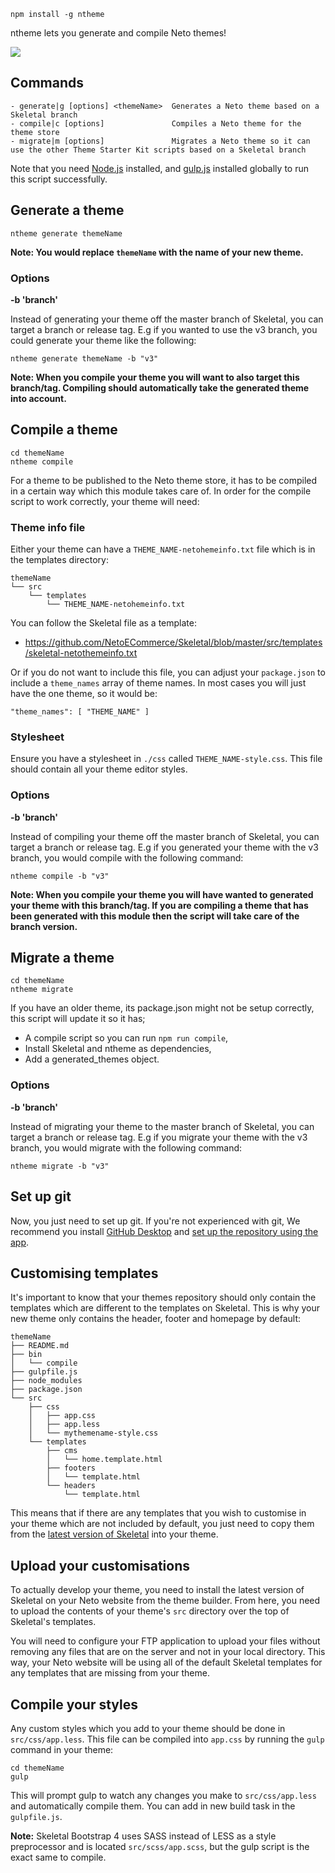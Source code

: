 ```
npm install -g ntheme
```
ntheme lets you generate and compile Neto themes!

![](http://design.neto.com.au/assets/uploads/QR0D5N9y3D.png)

## Commands

```
- generate|g [options] <themeName>  Generates a Neto theme based on a Skeletal branch
- compile|c [options]               Compiles a Neto theme for the theme store
- migrate|m [options]               Migrates a Neto theme so it can use the other Theme Starter Kit scripts based on a Skeletal branch
```

Note that you need [Node.js](https://nodejs.org/en/) installed, and [gulp.js](http://gulpjs.com/) installed globally to run this script successfully.

## Generate a theme

```
ntheme generate themeName
```

**Note: You would replace `themeName` with the name of your new theme.**

### Options

**-b 'branch'**

Instead of generating your theme off the master branch of Skeletal, you can target a branch or release tag. E.g if you wanted to use the v3 branch, you could generate your theme like the following:

```
ntheme generate themeName -b "v3"
```

**Note: When you compile your theme you will want to also target this branch/tag. Compiling should automatically take the generated theme into account.**

## Compile a theme

```
cd themeName
ntheme compile
```

For a theme to be published to the Neto theme store, it has to be compiled in a certain way which this module takes care of. In order for the compile script to work correctly, your theme will need:

### Theme info file

Either your theme can have a `THEME_NAME-netohemeinfo.txt` file which is in the templates directory:

```
themeName
└── src
    └── templates
        └── THEME_NAME-netohemeinfo.txt
```

You can follow the Skeletal file as a template:

- https://github.com/NetoECommerce/Skeletal/blob/master/src/templates/skeletal-netothemeinfo.txt

Or if you do not want to include this file, you can adjust your `package.json` to include a `theme_names` array of theme names. In most cases you will just have the one theme, so it would be:

```
"theme_names": [ "THEME_NAME" ]
```

### Stylesheet

Ensure you have a stylesheet in `./css` called `THEME_NAME-style.css`. This file should contain all your theme editor styles.

### Options

**-b 'branch'**

Instead of compiling your theme off the master branch of Skeletal, you can target a branch or release tag. E.g if you generated your theme with the v3 branch, you would compile with the following command:

```
ntheme compile -b "v3"
```

**Note: When you compile your theme you will have wanted to generated your theme with this branch/tag. If you are compiling a theme that has been generated with this module then the script will take care of the branch version.**

## Migrate a theme

```
cd themeName
ntheme migrate
```

If you have an older theme, its package.json might not be setup correctly, this script will update it so it has;

- A compile script so you can run `npm run compile`,
- Install Skeletal and ntheme as dependencies,
- Add a generated_themes object.

### Options

**-b 'branch'**

Instead of migrating your theme to the master branch of Skeletal, you can target a branch or release tag. E.g if you migrate your theme with the v3 branch, you would migrate with the following command:

```
ntheme migrate -b "v3"
```

## Set up git

Now, you just need to set up git. If you're not experienced with git, We recommend you install [GitHub Desktop](https://desktop.github.com/) and [set up the repository using the app](http://design.neto.com.au/assets/uploads/E9FX9Dej3d.gif).

## Customising templates

It's important to know that your themes repository should only contain the templates which are different to the templates on Skeletal. This is why your new theme only contains the header, footer and homepage by default:

```
themeName
├── README.md
├── bin
│   └── compile
├── gulpfile.js
├── node_modules
├── package.json
└── src
    ├── css
    │   ├── app.css
    │   ├── app.less
    │   └── mythemename-style.css
    └── templates
        ├── cms
        │   └── home.template.html
        ├── footers
        │   └── template.html
        └── headers
            └── template.html
```

This means that if there are any templates that you wish to customise in your theme which are not included by default, you just need to copy them from the [latest version of Skeletal](https://github.com/NetoECommerce/Skeletal) into your theme.

## Upload your customisations

To actually develop your theme, you need to install the latest version of Skeletal on your Neto website from the theme builder. From here, you need to upload the contents of your theme's `src` directory over the top of Skeletal's templates.

You will need to configure your FTP application to upload your files without removing any files that are on the server and not in your local directory. This way, your Neto website will be using all of the default Skeletal templates for any templates that are missing from your theme.

## Compile your styles

Any custom styles which you add to your theme should be done in `src/css/app.less`. This file can be compiled into `app.css` by running the `gulp` command in your theme:

```
cd themeName
gulp
```

This will prompt gulp to watch any changes you make to `src/css/app.less` and automatically compile them. You can add in new build task in the `gulpfile.js`.

**Note:** Skeletal Bootstrap 4 uses SASS instead of LESS as a style preprocessor and is located `src/scss/app.scss`, but the gulp script is the exact same to compile.
